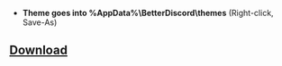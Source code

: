 * **Theme goes into %AppData%\BetterDiscord\themes** (Right-click, Save-As)

## [Download](https://raw.githubusercontent.com/P-o-u-t/Pout-Cube/master/custom-discord-reborn/Customized-Discord-Reborn.theme.css)
